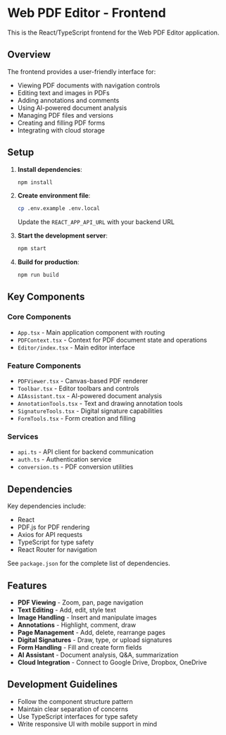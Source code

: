 # Web PDF Editor - Frontend

This is the React/TypeScript frontend for the Web PDF Editor application.

## Overview

The frontend provides a user-friendly interface for:

- Viewing PDF documents with navigation controls
- Editing text and images in PDFs
- Adding annotations and comments
- Using AI-powered document analysis
- Managing PDF files and versions
- Creating and filling PDF forms
- Integrating with cloud storage

## Setup

1. **Install dependencies**:
   ```bash
   npm install
   ```

2. **Create environment file**:
   ```bash
   cp .env.example .env.local
   ```
   Update the `REACT_APP_API_URL` with your backend URL

3. **Start the development server**:
   ```bash
   npm start
   ```

4. **Build for production**:
   ```bash
   npm run build
   ```

## Key Components

### Core Components
- `App.tsx` - Main application component with routing
- `PDFContext.tsx` - Context for PDF document state and operations
- `Editor/index.tsx` - Main editor interface

### Feature Components
- `PDFViewer.tsx` - Canvas-based PDF renderer
- `Toolbar.tsx` - Editor toolbars and controls
- `AIAssistant.tsx` - AI-powered document analysis
- `AnnotationTools.tsx` - Text and drawing annotation tools
- `SignatureTools.tsx` - Digital signature capabilities
- `FormTools.tsx` - Form creation and filling

### Services
- `api.ts` - API client for backend communication
- `auth.ts` - Authentication service
- `conversion.ts` - PDF conversion utilities

## Dependencies

Key dependencies include:
- React
- PDF.js for PDF rendering
- Axios for API requests
- TypeScript for type safety
- React Router for navigation

See `package.json` for the complete list of dependencies.

## Features

- **PDF Viewing** - Zoom, pan, page navigation
- **Text Editing** - Add, edit, style text
- **Image Handling** - Insert and manipulate images 
- **Annotations** - Highlight, comment, draw
- **Page Management** - Add, delete, rearrange pages
- **Digital Signatures** - Draw, type, or upload signatures
- **Form Handling** - Fill and create form fields
- **AI Assistant** - Document analysis, Q&A, summarization
- **Cloud Integration** - Connect to Google Drive, Dropbox, OneDrive

## Development Guidelines

- Follow the component structure pattern
- Maintain clear separation of concerns
- Use TypeScript interfaces for type safety
- Write responsive UI with mobile support in mind
